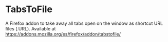 # TabsToFile
A Firefox addon to take away all tabs open on the window as shortcut URL files (.URL). 
Available at https://addons.mozilla.org/es/firefox/addon/tabstofile/
